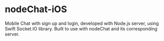 # nodeChat-iOS
Mobile Chat with sign up and login, developed with Node.js server, using Swift Socket.IO library.
Built to use with nodeChat and its corresponding server.
